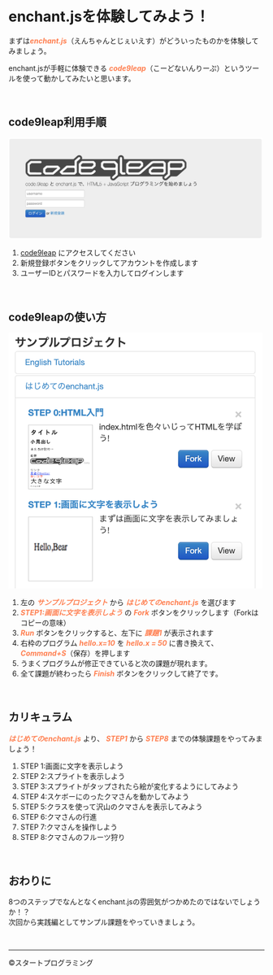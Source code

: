 # enchant.jsを体験してみよう！

まずは<font color="Coral">***enchant.js***</font>（えんちゃんとじぇいえす）がどういったものかを体験してみましょう。
  
enchant.jsが手軽に体験できる <font color="Coral">***code9leap***</font>（こーどないんりーぷ）というツールを使って動かしてみたいと思います。

<br>

## code9leap利用手順

<img src="images/01.png" width="500px;">

1. [code9leap](http://code.9leap.net/) にアクセスしてください
2. 新規登録ボタンをクリックしてアカウントを作成します
3. ユーザーIDとパスワードを入力してログインします  

<br>

## code9leapの使い方

<img src="images/02.png" width="500px;">

1. 左の <font color="Coral">***サンプルプロジェクト***</font> から <font color="Coral">***はじめてのenchant.js***</font> を選びます
2. <font color="Coral">***STEP1:画面に文字を表示しよう***</font> の <font color="Coral">***Fork***</font> ボタンをクリックします（Forkはコピーの意味）
3. <font color="Coral">***Run***</font> ボタンをクリックすると、左下に <font color="Coral">***課題1***</font> が表示されます
4. 右枠のプログラム <font color="Coral">***hello.x=10***</font> を <font color="Coral">***hello.x = 50***</font> に書き換えて、 <font color="Coral">***Command+S***</font>（保存）を押します
5. うまくプログラムが修正できていると次の課題が現れます。
6. 全て課題が終わったら <font color="Coral">***Finish***</font> ボタンをクリックして終了です。

<br>

## カリキュラム

<font color="Coral">***はじめてのenchant.js***</font> より、 <font color="Coral">***STEP1***</font> から <font color="Coral">***STEP8***</font> までの体験課題をやってみましょう！  
  
1. STEP 1:画面に文字を表示しよう
2. STEP 2:スプライトを表示しよう
3. STEP 3:スプライトがタップされたら絵が変化するようにしてみよう
4. STEP 4:スケボーにのったクマさんを動かしてみよう
5. STEP 5:クラスを使って沢山のクマさんを表示してみよう
6. STEP 6:クマさんの行進
7. STEP 7:クマさんを操作しよう
8. STEP 8:クマさんのフルーツ狩り

<br>

## おわりに

8つのステップでなんとなくenchant.jsの雰囲気がつかめたのではないでしょうか！？  
次回から実践編としてサンプル課題をやっていきましょう。  

<br>

- - -  
©️スタートプログラミング  
  